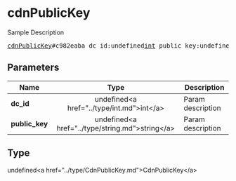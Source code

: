 # cdnPublicKey

Sample Description

<pre>
<a href="../constructor/cdnPublicKey.md">cdnPublicKey</a>#c982eaba dc_id:undefined<a href="../type/int.md">int</a> public_key:undefined<a href="../type/string.md">string</a> = undefined<a href="../type/CdnPublicKey.md">CdnPublicKey</a>;
</pre>

## Parameters

| Name | Type | Description |
|------|:----:|-------------|
| **dc_id** | undefined&lt;a href=&#34;../type/int.md&#34;&gt;int&lt;/a&gt; | Param description |
| **public_key** | undefined&lt;a href=&#34;../type/string.md&#34;&gt;string&lt;/a&gt; | Param description |

## Type

undefined&lt;a href=&#34;../type/CdnPublicKey.md&#34;&gt;CdnPublicKey&lt;/a&gt;
